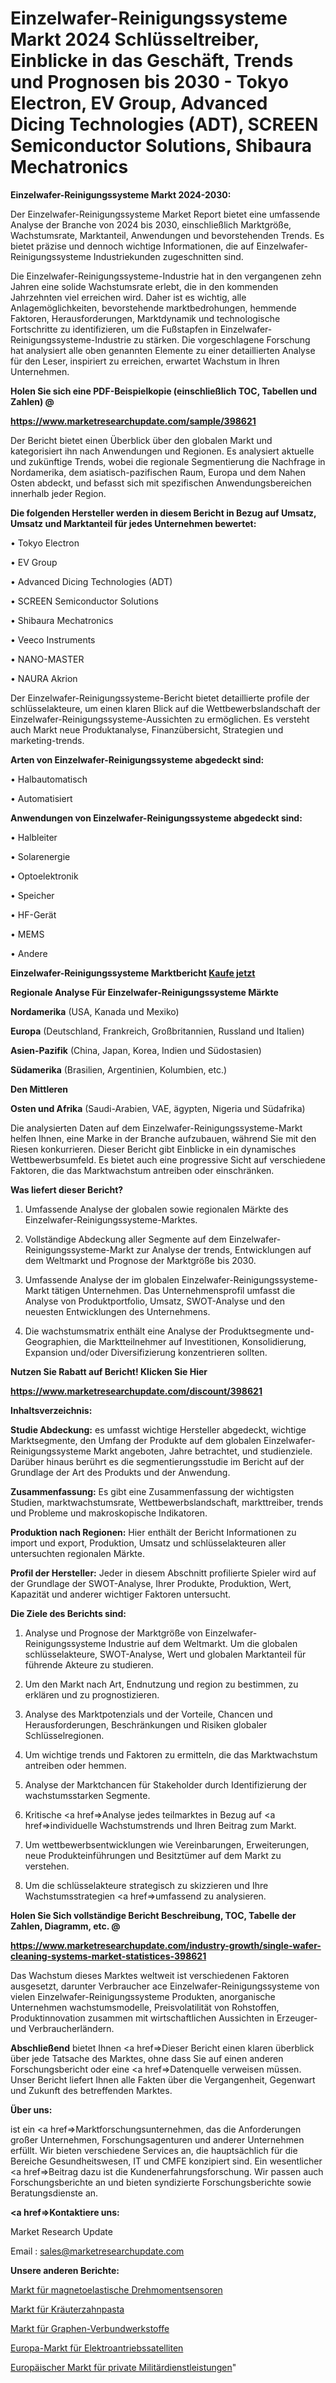 # Einzelwafer-Reinigungssysteme Markt 2024 Schlüsseltreiber, Einblicke in das Geschäft, Trends und Prognosen bis 2030 - Tokyo Electron, EV Group, Advanced Dicing Technologies (ADT), SCREEN Semiconductor Solutions, Shibaura Mechatronics

<strong>Einzelwafer-Reinigungssysteme Markt 2024-2030:</strong>

Der Einzelwafer-Reinigungssysteme Market Report bietet eine umfassende Analyse der Branche von 2024 bis 2030, einschließlich Marktgröße, Wachstumsrate, Marktanteil, Anwendungen und bevorstehenden Trends. Es bietet präzise und dennoch wichtige Informationen, die auf Einzelwafer-Reinigungssysteme Industriekunden zugeschnitten sind.

Die Einzelwafer-Reinigungssysteme-Industrie hat in den vergangenen zehn Jahren eine solide Wachstumsrate erlebt, die in den kommenden Jahrzehnten viel erreichen wird. Daher ist es wichtig, alle Anlagemöglichkeiten, bevorstehende marktbedrohungen, hemmende Faktoren, Herausforderungen, Marktdynamik und technologische Fortschritte zu identifizieren, um die Fußstapfen in Einzelwafer-Reinigungssysteme-Industrie zu stärken. Die vorgeschlagene Forschung hat analysiert alle oben genannten Elemente zu einer detaillierten Analyse für den Leser, inspiriert zu erreichen, erwartet Wachstum in Ihren Unternehmen.



<strong>Holen Sie sich eine PDF-Beispielkopie (einschließlich TOC, Tabellen und Zahlen) @
</strong>

<strong><a href=https://www.marketresearchupdate.com/sample/398621>

<strong>https://www.marketresearchupdate.com/sample/398621</u></font></a></strong></strong>

Der Bericht bietet einen Überblick über den globalen Markt und kategorisiert ihn nach Anwendungen und Regionen. Es analysiert aktuelle und zukünftige Trends, wobei die regionale Segmentierung die Nachfrage in Nordamerika, dem asiatisch-pazifischen Raum, Europa und dem Nahen Osten abdeckt, und befasst sich mit spezifischen Anwendungsbereichen innerhalb jeder Region.



<strong>Die folgenden Hersteller werden in diesem Bericht in Bezug auf Umsatz, Umsatz und Marktanteil für jedes Unternehmen bewertet:</strong>

• Tokyo Electron

• EV Group

• Advanced Dicing Technologies (ADT)

• SCREEN Semiconductor Solutions

• Shibaura Mechatronics

• Veeco Instruments

• NANO-MASTER

• NAURA Akrion

Der Einzelwafer-Reinigungssysteme-Bericht bietet detaillierte profile der schlüsselakteure, um einen klaren Blick auf die Wettbewerbslandschaft der Einzelwafer-Reinigungssysteme-Aussichten zu ermöglichen. Es versteht auch Markt neue Produktanalyse, Finanzübersicht, Strategien und marketing-trends.



<strong>Arten von Einzelwafer-Reinigungssysteme abgedeckt sind:</strong>

• Halbautomatisch

• Automatisiert



<strong>Anwendungen von Einzelwafer-Reinigungssysteme abgedeckt sind:</strong>

• Halbleiter

• Solarenergie

• Optoelektronik

• Speicher

• HF-Gerät

• MEMS

• Andere



<strong>Einzelwafer-Reinigungssysteme Marktbericht <a href=https://www.marketresearchupdate.com/buynow/398621>Kaufe jetzt</a></strong>



<strong>Regionale Analyse Für Einzelwafer-Reinigungssysteme Märkte</strong>



<strong>Nordamerika</strong> (USA, Kanada und Mexiko)



<strong>Europa</strong> (Deutschland, Frankreich, Großbritannien, Russland und Italien)



<strong>Asien-Pazifik</strong> (China, Japan, Korea, Indien und Südostasien)



<strong>Südamerika</strong> (Brasilien, Argentinien, Kolumbien, etc.)



<strong>Den Mittleren</strong> 

<strong>Osten und Afrika</strong> (Saudi-Arabien, VAE, ägypten, Nigeria und Südafrika)

Die analysierten Daten auf dem Einzelwafer-Reinigungssysteme-Markt helfen Ihnen, eine Marke in der Branche aufzubauen, während Sie mit den Riesen konkurrieren. Dieser Bericht gibt Einblicke in ein dynamisches Wettbewerbsumfeld. Es bietet auch eine progressive Sicht auf verschiedene Faktoren, die das Marktwachstum antreiben oder einschränken.



<strong>Was liefert dieser Bericht?</strong>

1. Umfassende Analyse der globalen sowie regionalen Märkte des Einzelwafer-Reinigungssysteme-Marktes.

2. Vollständige Abdeckung aller Segmente auf dem Einzelwafer-Reinigungssysteme-Markt zur Analyse der trends, Entwicklungen auf dem Weltmarkt und Prognose der Marktgröße bis 2030.

3. Umfassende Analyse der im globalen Einzelwafer-Reinigungssysteme-Markt tätigen Unternehmen. Das Unternehmensprofil umfasst die Analyse von Produktportfolio, Umsatz, SWOT-Analyse und den neuesten Entwicklungen des Unternehmens.

4. Die wachstumsmatrix enthält eine Analyse der Produktsegmente und-Geographien, die Marktteilnehmer auf Investitionen, Konsolidierung, Expansion und/oder Diversifizierung konzentrieren sollten.



<strong>Nutzen Sie Rabatt auf Bericht! Klicken Sie Hier
</strong>

<strong><a href=https://www.marketresearchupdate.com/discount/398621>https://www.marketresearchupdate.com/discount/398621</b></u></font></strong></a>



<strong>Inhaltsverzeichnis:</strong>



<strong>Studie Abdeckung:</strong> es umfasst wichtige Hersteller abgedeckt, wichtige Marktsegmente, den Umfang der Produkte auf dem globalen Einzelwafer-Reinigungssysteme Markt angeboten, Jahre betrachtet, und studienziele. Darüber hinaus berührt es die segmentierungsstudie im Bericht auf der Grundlage der Art des Produkts und der Anwendung.



<strong>Zusammenfassung:</strong> Es gibt eine Zusammenfassung der wichtigsten Studien, marktwachstumsrate, Wettbewerbslandschaft, markttreiber, trends und Probleme und makroskopische Indikatoren.



<strong>Produktion nach Regionen:</strong> Hier enthält der Bericht Informationen zu import und export, Produktion, Umsatz und schlüsselakteuren aller untersuchten regionalen Märkte.



<strong>Profil der Hersteller:</strong> Jeder in diesem Abschnitt profilierte Spieler wird auf der Grundlage der SWOT-Analyse, Ihrer Produkte, Produktion, Wert, Kapazität und anderer wichtiger Faktoren untersucht.



<strong>Die Ziele des Berichts sind:</strong>

1) Analyse und Prognose der Marktgröße von Einzelwafer-Reinigungssysteme Industrie auf dem Weltmarkt.
Um die globalen schlüsselakteure, SWOT-Analyse, Wert und globalen Marktanteil für führende Akteure zu studieren.

2) Um den Markt nach Art, Endnutzung und region zu bestimmen, zu erklären und zu prognostizieren.

3) Analyse des Marktpotenzials und der Vorteile, Chancen und Herausforderungen, Beschränkungen und Risiken globaler Schlüsselregionen.

4) Um wichtige trends und Faktoren zu ermitteln, die das Marktwachstum antreiben oder hemmen.

5) Analyse der Marktchancen für Stakeholder durch Identifizierung der wachstumsstarken Segmente.

6) Kritische <a href=>Analyse</a> jedes teilmarktes in Bezug auf <a href=>individuelle</a> Wachstumstrends und Ihren Beitrag zum Markt.

7) Um wettbewerbsentwicklungen wie Vereinbarungen, Erweiterungen, neue Produkteinführungen und Besitztümer auf dem Markt zu verstehen.

8) Um die schlüsselakteure strategisch zu skizzieren und Ihre Wachstumsstrategien <a href=>umfassend</a> zu analysieren.



<strong>Holen Sie Sich vollständige Bericht Beschreibung, TOC, Tabelle der Zahlen, Diagramm, etc. @ </strong>

<strong><a href=https://www.marketresearchupdate.com/industry-growth/single-wafer-cleaning-systems-market-statistices-398621>https://www.marketresearchupdate.com/industry-growth/single-wafer-cleaning-systems-market-statistices-398621</a></font></strong>

Das Wachstum dieses Marktes weltweit ist verschiedenen Faktoren ausgesetzt, darunter Verbraucher ace Einzelwafer-Reinigungssysteme von vielen Einzelwafer-Reinigungssysteme Produkten, anorganische Unternehmen wachstumsmodelle, Preisvolatilität von Rohstoffen, Produktinnovation zusammen mit wirtschaftlichen Aussichten in Erzeuger-und Verbraucherländern.



<strong>Abschließend</strong> bietet Ihnen <a href=>Dieser</a> Bericht einen klaren überblick über jede Tatsache des Marktes, ohne dass Sie auf einen anderen Forschungsbericht oder eine <a href=>Datenquelle</a> verweisen müssen. Unser Bericht liefert Ihnen alle Fakten über die Vergangenheit, Gegenwart und Zukunft des betreffenden Marktes.



<strong>Über uns:</strong>

 ist ein <a href=>Marktfors</a>chungsunternehmen, das die Anforderungen großer Unternehmen, Forschungsagenturen und anderer Unternehmen erfüllt. Wir bieten verschiedene Services an, die hauptsächlich für die Bereiche Gesundheitswesen, IT und CMFE konzipiert sind. Ein wesentlicher <a href=>Beitrag</a> dazu ist die Kundenerfahrungsforschung. Wir passen auch Forschungsberichte an und bieten syndizierte Forschungsberichte sowie Beratungsdienste an.



<strong><a href=>Kontaktiere uns:</a></strong>

Market Research Update

Email : sales@marketresearchupdate.com



<strong>Unsere anderen Berichte:</strong>

<a href=https://www.linkedin.com/pulse/magneto-elastic-torque-sensor-market-expected>Markt für magnetoelastische Drehmomentsensoren</a>

<a href=https://www.linkedin.com/pulse/herbal-toothpaste-market-2023-analysis-growth>Markt für Kräuterzahnpasta</a>

<a href=https://www.linkedin.com/pulse/graphene-composite-market-research-report-reveals>Markt für Graphen-Verbundwerkstoffe</a>

<a href=https://www.linkedin.com/pulse/europe-electric-propulsion-satellite-market-2023-continues>Europa-Markt für Elektroantriebssatelliten</a>

<a href=https://www.linkedin.com/pulse/europe-private-military-services-market-2030>Europäischer Markt für private Militärdienstleistungen</a>"
